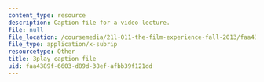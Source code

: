 ```yaml
---
content_type: resource
description: Caption file for a video lecture.
file: null
file_location: /coursemedia/21l-011-the-film-experience-fall-2013/faa4389f6603d89d38efafbb39f121dd_BgozyEIGsuc.srt
file_type: application/x-subrip
resourcetype: Other
title: 3play caption file
uid: faa4389f-6603-d89d-38ef-afbb39f121dd
---
```

